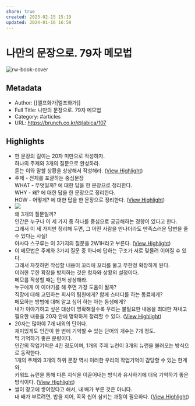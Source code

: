 ```yaml
---
share: true
created: 2023-02-15 15:19
updated: 2024-01-16 16:58
---
```


# 나만의 문장으로. 79자 메모법

![rw-book-cover](https://img1.daumcdn.net/thumb/R1280x0/?fname=http://t1.daumcdn.net/brunch/service/user/1lhx/image/rOzqWVXYbhLX96vJFX-lGwm1IPc.png)

## Metadata
- Author: [[엘프화가|엘프화가]]
- Full Title: 나만의 문장으로. 79자 메모법
- Category: #articles
- URL: https://brunch.co.kr/@labica/107

## Highlights
- 한 문장의 길이는 20자 미만으로 작성하자.  
  하나의 주제와 3개의 질문으로 완성하라.  
  듣는 이와 말할 상황을 상상해서 작성해라. ([View Highlight](https://read.readwise.io/read/01gs9t0zq0nvspbw7cemxzaq3s))
- 주제 - 전체를 포괄하는 중심문장  
  WHAT - 무엇일까? 에 대한 답을 한 문장으로 정리한다.  
  WHY - 왜? 에 대한 답을 한 문장으로 정리한다.  
  HOW - 어떻게? 에 대한 답을 한 문장으로 정리한다. ([View Highlight](https://read.readwise.io/read/01gs9t1mm0k1v7ahfsjdjw860c))
- ![](https://img1.daumcdn.net/thumb/R1280x0/?fname=http://t1.daumcdn.net/brunch/service/user/1lhx/image/W2UuhvwMWyX6vH52bm5IhxR-mQE.png)  
  왜 3개의 질문일까?  
  인간은 누구나 이 세 가지 중 하나를 중심으로 궁금해하는 경향이 있다고 한다.  
  그래서 이 세 가지만 정리해 두면, 그 어떤 사람을 만나더라도 만족스러운 답변을 줄 수 있다는 사실!  
  아사다 스구루는 이 3가지의 질문을 2W1H라고 부른다. ([View Highlight](https://read.readwise.io/read/01gs9t3c7151f81cs5y2z9pybv))
- 이 메모법은 주제와 3가지 질문 중 하나에 답하는 구조가 서로 맞물려 이어질 수 있다.  
  그래서 자칫하면 작성할 내용이 꼬리에 꼬리를 물고 무한정 확장하게 된다.  
  이러한 무한 확장을 방지하는 것은 청자와 상황의 설정이다.  
  메모를 작성할 때는 먼저 상상해라.  
  누구에게 이 이야기를 해 주면 가장 도움이 될까?  
  직장에 대해 고민하는 회사의 팀원에게? 함께 스터디를 하는 동료에게?  
  메모하는 방법에 대해 알고 싶어 하는 아는 동생에게?  
  내가 이야기하고 싶은 대상이 명확해질수록 우리는 불필요한 내용을 최대한 쳐내고  
  필요한 내용을 20자 안에 명확하게 정리할 수 있다. ([View Highlight](https://read.readwise.io/read/01gs9t91wg8z3htdkagctfkefc))
- 20자는 많아야 7개 내외의 단어다.  
  재미있게도 인간이 한 번에 기억할 수 있는 단어의 개수는 7개 정도.  
  딱 기억하기 좋은 분량이다.  
  인간의 작업기억은 4칸 정도이며, 1개의 주제 뉴런이 3개의 뉴런을 불러오는 방식으로 동작한다.  
  1개의 주제와 3개의 하위 문장 역시 이러한 우리의 작업기억이 감당할 수 있는 한계와,  
  키워드 뉴런을 통해 다른 지식을 이끌어내는 방식과 유사하기에 더욱 기억하기 좋은 방식이다. ([View Highlight](https://read.readwise.io/read/01gs9vhveff2wbz7g5r9wxvtmr))
- 쌀이 창고에 쌓여있다고 해서, 내 배가 부른 것은 아니다.  
  내 배가 부르려면, 밥을 지어, 꼭꼭 씹어 삼키는 과정이 필요하다. ([View Highlight](https://read.readwise.io/read/01gs9vjg5798he0vym31qnsxm6))
